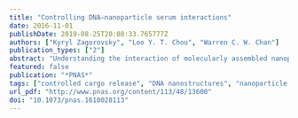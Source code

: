 ```yaml
---
title: "Controlling DNA–nanoparticle serum interactions"
date: 2016-11-01
publishDate: 2019-08-25T20:08:33.765777Z
authors: ["Kyryl Zagorovsky", "Leo Y. T. Chou", "Warren C. W. Chan"]
publication_types: ["2"]
abstract: "Understanding the interaction of molecularly assembled nanoparticles with physiological fluids is critical to their use for in vivo delivery of drugs and contrast agents. Here, we systematically investigated the factors and mechanisms that govern the degradation of DNA on the nanoparticle surface in serum. We discovered that a higher DNA density, shorter oligonucleotides, and thicker PEG layer increased protection of DNA against serum degradation. Oligonucleotides on the surface of nanoparticles were highly resistant to DNase I endonucleases, and degradation was carried out exclusively by protein-mediated exonuclease cleavage and full-strand desorption. These results enabled the programming of the degradation rates of the DNA-assembled nanoparticle system from 0.1 to 0.7 h−1 and the engineering of superstructures that can release two different preloaded dye molecules with distinct kinetics and half-lives ranging from 3.3 to 9.8 h. This study provides a general framework for investigating the serum stability of DNA-containing nanostructures. The results advance our understanding of engineering principles for designing nanoparticle assemblies with controlled in vivo behavior and present a strategy for storage and multistage release of drugs and contrast agents that can facilitate the diagnosis and treatment of cancer and other diseases."
featured: false
publication: "*PNAS*"
tags: ["controlled cargo release", "DNA nanostructures", "nanoparticle assembly", "serum resistance", "serum stability"]
url_pdf: "http://www.pnas.org/content/113/48/13600"
doi: "10.1073/pnas.1610028113"
---
```


